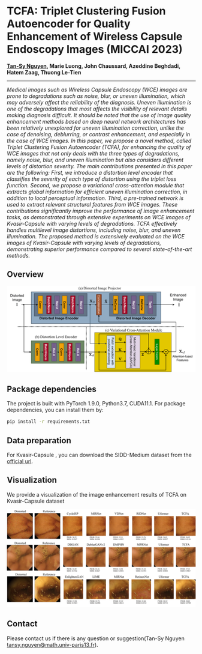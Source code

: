# TCFA: Triplet Clustering Fusion Autoencoder for Quality Enhancement of Wireless Capsule Endoscopy Images (MICCAI 2023)
<b><a href='https://github.com/tansyab1'>Tan-Sy Nguyen</a>, Marie Luong, John Chaussard, Azeddine Beghdadi, Hatem Zaag, Thuong Le-Tien</b> 
<hr>
<i>Medical images such as Wireless Capsule Endoscopy (WCE) images are prone to degradations such as noise, blur, or uneven illumination, which may adversely affect the reliability of the diagnosis. Uneven illumination is one of the degradations that most affects the visibility of relevant details making diagnosis difficult. It should be noted that the use of image quality enhancement methods based on deep neural network architectures has been relatively unexplored for uneven illumination correction, unlike the case of denoising, deblurring, or contrast enhancement, and especially in the case of WCE images. In this paper, we propose a novel method, called Triplet Clustering Fusion Autoencoder (TCFA), for enhancing the quality of WCE images that not only deals with the three types of degradations, namely noise, blur, and uneven illumination but also considers different levels of distortion severity. The main contributions presented in this paper are the following: First, we introduce a distortion level encoder that classifies the severity of each type of distortion using the triplet loss function. Second, we propose a variational cross-attention module that extracts global information for efficient uneven illumination correction, in addition to local perceptual information. Third, a pre-trained network is used to extract relevant structural features from WCE images. These contributions significantly improve the performance of image enhancement tasks, as demonstrated through extensive experiments on WCE images of Kvasir-Capsule with varying levels of degradations. TCFA effectively handles multilevel image distortions, including noise, blur, and uneven illumination. The proposed method is extensively evaluated on the WCE images of Kvasir-Capsule with varying levels of degradations, demonstrating superior performance compared to several state-of-the-art methods.</i>

## Overview

![TCFA](fig/combined.png)

## Package dependencies
The project is built with PyTorch 1.9.0, Python3.7, CUDA11.1. For package dependencies, you can install them by:
```bash
pip install -r requirements.txt
```

## Data preparation 
For Kvasir-Capsule , you can download the SIDD-Medium dataset from the [official url](https://cloud.math.univ-paris13.fr/index.php/s/X8An6CWEKnXano9).


## Visualization

We provide a visualization of the image enhancement results of TCFA on Kvasir-Capsule dataset

![TCFA](fig/visual.png)

## Contact
Please contact us if there is any question or suggestion(Tan-Sy Nguyen tansy.nguyen@math.univ-paris13.fr).